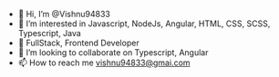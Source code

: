 - 👋 Hi, I’m @Vishnu94833
- 👀 I’m interested in Javascript, NodeJs, Angular, HTML, CSS, SCSS, Typescript, Java
- 🌱 FullStack, Frontend Developer
- 💞️ I’m looking to collaborate on Typescript, Angular
- 📫 How to reach me vishnu94833@gmai.com

<!---
Vishnu94833/Vishnu94833 is a ✨ special ✨ repository because its `README.md` (this file) appears on your GitHub profile.
You can click the Preview link to take a look at your changes.
--->
